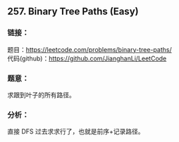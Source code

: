 ## 257. Binary Tree Paths (Easy)

### **链接**：
题目：https://leetcode.com/problems/binary-tree-paths/  
代码(github)：https://github.com/JianghanLi/LeetCode

### **题意**：

求跟到叶子的所有路径。

### **分析**：

直接 DFS 过去求求行了，也就是前序+记录路径。  
